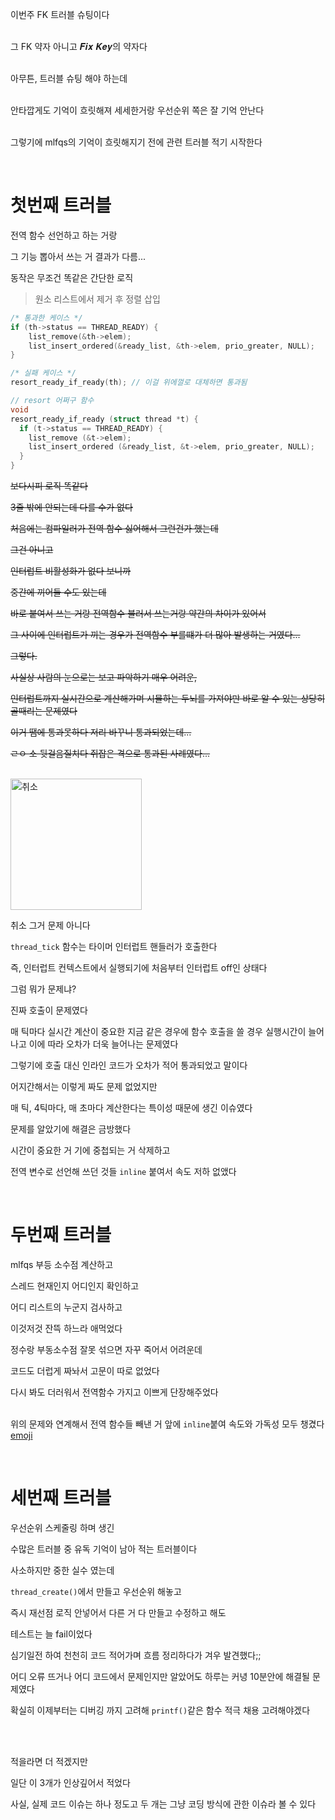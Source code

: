 이번주 FK 트러블 슈팅이다
<br><br>

그 FK 약자 아니고 𝑭𝒊𝒙 𝑲𝒆𝒚의 약자다
<br><br>

아무튼, 트러블 슈팅 해야 하는데
<br><br>

안타깝게도 기억이 흐릿해져 세세한거랑 우선순위 쪽은 잘 기억 안난다
<br><br>

그렇기에 mlfqs의 기억이 흐릿해지기 전에 관련 트러블 적기 시작한다

<br>

# 첫번째 트러블

전역 함수 선언하고 하는 거랑

그 기능 뽑아서 쓰는 거 결과가 다름...

동작은 무조건 똑같은 간단한 로직

> 원소 리스트에서 제거 후 정렬 삽입
```c
/* 통과한 케이스 */
if (th->status == THREAD_READY) {
    list_remove(&th->elem);
    list_insert_ordered(&ready_list, &th->elem, prio_greater, NULL);
}

/* 실패 케이스 */
resort_ready_if_ready(th); // 이걸 위에껄로 대체하면 통과됨

// resort 어쩌구 함수
void
resort_ready_if_ready (struct thread *t) {
  if (t->status == THREAD_READY) {
	list_remove (&t->elem);
	list_insert_ordered (&ready_list, &t->elem, prio_greater, NULL);
  }
}
```

~~보다시피 로직 똑같다~~

~~3줄 밖에 안되는데 다를 수가 없다~~

~~처음에는 컴파일러가 전역 함수 싫어해서 그런건가 했는데~~

~~그건 아니고~~

~~인터럽트 비활성화가 없다 보니까~~

~~중간에 끼어들 수도 있는데~~

~~바로 붙여서 쓰는 거랑 전역함수 불러서 쓰는거랑 약간의 차이가 있어서~~

~~그 사이에 인터럽트가 끼는 경우가 전역함수 부를떄가 더 많아 발생하는 거였다...~~

~~그렇다.~~

~~사실상 사람의 눈으로는 보고 파악하기 매우 어려운,~~

~~인터럽트까지 실시간으로 계산해가며 시뮬하는 두뇌를 가져야만 바로 알 수 있는 상당히 골때리는 문제였다~~

~~이거 땜에 통과못하다 저리 바꾸니 통과되었는데...~~

~~ㄹㅇ 소 뒷걸음질치다 쥐잡은 격으로 통과된 사례였다...~~

<br>

<img src="https://i.postimg.cc/8kH30PD8/cancel.jpg" alt="취소" style="width: 15em; height: auto;">

취소 그거 문제 아니다

`thread_tick` 함수는 타이머 인터럽트 핸들러가 호출한다

즉, 인터럽트 컨텍스트에서 실행되기에 처음부터 인터럽트 off인 상태다

그럼 뭐가 문제냐?

진짜 호출이 문제였다

매 틱마다 실시간 계산이 중요한 지금 같은 경우에 함수 호출을 쓸 경우 실행시간이 늘어나고 이에 따라 오차가 더욱 늘어나는 문제였다

그렇기에 호출 대신 인라인 코드가 오차가 적어 통과되었고 말이다

어지간해서는 이렇게 짜도 문제 없었지만

매 틱, 4틱마다, 매 초마다 계산한다는 특이성 때문에 생긴 이슈였다

문제를 알았기에 해결은 금방했다

시간이 중요한 거 기에 중첩되는 거 삭제하고

전역 변수로 선언해 쓰던 것들 `inline` 붙여서 속도 저하 없앴다

<br>

# 두번째 트러블

mlfqs 부등 소수점 계산하고

스레드 현재인지 어디인지 확인하고

어디 리스트의 누군지 검사하고

이것저것 잔뜩 하느라 애먹었다

정수랑 부동소수점 잘못 섞으면 자꾸 죽어서 어려운데

코드도 더럽게 짜놔서 고문이 따로 없었다

다시 봐도 더러워서 전역함수 가지고 이쁘게 단장해주었다
<br>
<br>

위의 문제와 연계해서 전역 함수들 빼낸 거 앞에 `inline`붙여 속도와 가독성 모두 챙겼다 [emoji](emoji:marie_smile)

<br>

# 세번째 트러블

우선순위 스케줄링 하며 생긴

수많은 트러블 중 유독 기억이 남아 적는 트러블이다

사소하지만 중한 실수 였는데

`thread_create()`에서 만들고 우선순위 해놓고

즉시 재선점 로직 안넣어서 다른 거 다 만들고 수정하고 해도

테스트는 늘 fail이었다

심기일전 하여 천천히 코드 적어가며 흐름 정리하다가 겨우 발견했다;;

어디 오류 뜨거나 어디 코드에서 문제인지만 알았어도 하루는 커녕 10분안에 해결될 문제였다

확실히 이제부터는 디버깅 까지 고려해 `printf()`같은 함수 적극 채용 고려해야겠다

<br><br>

적을라면 더 적겠지만

일단 이 3개가 인상깊어서 적었다

사실, 실제 코드 이슈는 하나 정도고 두 개는 그냥 코딩 방식에 관한 이슈라 볼 수 있다